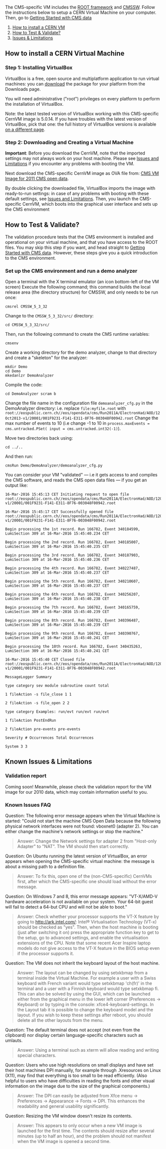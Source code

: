 The CMS-specific VM includes the [ROOT framework](http://root.cern.ch/) and [CMSSW](http://cms-sw.github.io/). Follow the instructions below to setup a CERN Virtual Machine on your computer. Then, go to [Getting Started with CMS data][getstartedcms]

1. [How to install a CERN VM](#vbox)
2. [How to Test & Validate?](#test)
3. [Issues & Limitations](#issue)

## <a name="vbox">How to install a CERN Virtual Machine</a>

### Step 1: Installing VirtualBox

VirtualBox is a free, open source and multiplatform application to run virtual machines: you can [download][installVB] the package for your platform from the Downloads page.

You will need administrative ("root") privileges on every platform to perform the installation of VirtualBox.

Note: the latest tested version of VirtualBox working with this CMS-specific CernVM image is 5.0.14. If you have troubles with the latest version of VirtualBox, pick that one: the full history of VirtualBox versions is available [on a different page][installVB2].


### Step 2: Downloading and Creating a Virtual Machine

**Important**: Before you download the CernVM, note that the imported settings may not always work on your host machine. Please see [Issues and Limitations][issues] if you encounter any problems with booting the VM.

Next download the CMS-specific CernVM image as OVA file from: [CMS VM Image for 2011 CMS open data][cmsvmimage2011].

By double clicking the downloaded file, VirtualBox imports the image with ready-to-run settings: in case of any problems with booting with these default settings, see [Issues and Limitations][issues]. Then, you launch the CMS-specific CernVM, which boots into the graphical user interface and sets up the CMS environment


## <a name="test">How to Test & Validate?</a>

The validation procedure tests that the CMS environment is installed and operational on your virtual machine, and that you have access to the ROOT files. You may skip this step if you want, and head straight to [Getting Started with CMS data][getstartedcms]. However, these steps give you a quick introduction to the CMS environment.

### Set up the CMS environment and run a demo analyzer

Open a terminal with the X terminal emulator (an icon bottom-left of the VM screen)
Execute the following command; this command builds the local release area (the directory structure) for CMSSW, and only needs to be run once:

```
cmsrel CMSSW_5_3_32
```

Change to the ```CMSSW_5_3_32/src/``` directory:

```
cd CMSSW_5_3_32/src/
```

Then, run the following command to create the CMS runtime variables:

```
cmsenv
```

Create a working directory for the demo analyzer, change to that directory and create a "skeleton" for the analyzer:

```
mkdir Demo
cd Demo
mkedanlzr DemoAnalyzer
```

Compile the code:

```
cd DemoAnalyzer scram b
```


Change the file name in the configuration file ```demoanalyzer_cfg.py``` in the DemoAnalyzer directory: i.e. replace ```file:myfile.root``` with ```root://eospublic.cern.ch//eos/opendata/cms/Run2011A/ElectronHad/AOD/12Oct2013-v1/20001/001F9231-F141-E311-8F76-003048F00942.root```
Change the max number of events to 10 (i.e change -1 to 10 in ```process.maxEvents = cms.untracked.PSet( input = cms.untracked.int32(-1)```).

Move two directories back using:

```
cd ../..
```

And then run:

```
cmsRun Demo/DemoAnalyzer/demoanalyzer_cfg.py
```

You can consider your VM "validated" — i.e it gets access to and compiles the CMS software, and reads the CMS open data files — if you get an output like:


```
16-Mar-2016 15:45:13 CET Initiating request to open file root://eospublic.cern.ch//eos/opendata/cms/Run2011A/ElectronHad/AOD/12Oct2013-v1/20001/001F9231-F141-E311-8F76-003048F00942.root

16-Mar-2016 15:45:17 CET Successfully opened file root://eospublic.cern.ch//eos/opendata/cms/Run2011A/ElectronHad/AOD/12Oct2013-v1/20001/001F9231-F141-E311-8F76-003048F00942.root

Begin processing the 1st record. Run 166782, Event 340184599, LumiSection 309 at 16-Mar-2016 15:45:40.234 CET

Begin processing the 2nd record. Run 166782, Event 340185007, LumiSection 309 at 16-Mar-2016 15:45:40.235 CET

Begin processing the 3rd record. Run 166782, Event 340187903, LumiSection 309 at 16-Mar-2016 15:45:40.236 CET

Begin processing the 4th record. Run 166782, Event 340227487, LumiSection 309 at 16-Mar-2016 15:45:40.237 CET

Begin processing the 5th record. Run 166782, Event 340210607, LumiSection 309 at 16-Mar-2016 15:45:40.237 CET

Begin processing the 6th record. Run 166782, Event 340256207, LumiSection 309 at 16-Mar-2016 15:45:40.238 CET

Begin processing the 7th record. Run 166782, Event 340165759, LumiSection 309 at 16-Mar-2016 15:45:40.239 CET

Begin processing the 8th record. Run 166782, Event 340396487, LumiSection 309 at 16-Mar-2016 15:45:40.239 CET

Begin processing the 9th record. Run 166782, Event 340390767, LumiSection 309 at 16-Mar-2016 15:45:40.241 CET

Begin processing the 10th record. Run 166782, Event 340435263, LumiSection 309 at 16-Mar-2016 15:45:40.241 CET

16-Mar-2016 15:45:40 CET Closed file root://eospublic.cern.ch//eos/opendata/cms/Run2011A/ElectronHad/AOD/12Oct2013-v1/20001/001F9231-F141-E311-8F76-003048F00942.root

MessageLogger Summary

type category sev module subroutine count total

1 fileAction -s file_close 1 1

2 fileAction -s file_open 2 2

type category Examples: run/evt run/evt run/evt

1 fileAction PostEndRun

2 fileAction pre-events pre-events

Severity # Occurrences Total Occurrences

System 3 3

```

## <a name="issue">Known Issues & Limitations</a>

### Validation report

Coming soon! Meanwhile, please check the validation report for the VM image for our 2010 data, which may contain information useful to you.

### Known Issues FAQ

Question: The following error message appears when the Virtual Machine is started: "Could not start the machine CMS Open Data because the following physical network interfaces were not found: vboxnet0 (adapter 2). You can either change the machine's network settings or stop the machine."

> Answer: Change the Network settings for adapter 2 from "Host-only Adapter" to "NAT". The VM should then start correctly.

Question: On Ubuntu running the latest version of VirtualBox, an error appears when opening the CMS-specific virtual machine: the message is about a missing path to a definition file.

> Answer: To fix this, open one of the (non-CMS-specific) CernVMs first, after which the CMS-specific one should load without the error message.

Question: On Windows 7 and 8, this error message appears: "VT-X/AMD-V hardware acceleration is not available on your system. Your 64-bit guest will fail to detect a 64-but CPU and will not be able to boot."

> Answer: Check whether your processor supports the VT-X feature by going to http://ark.intel.com/: Intel® Virtualisation Technology (VT-x) should be checked as "yes". Then, when the host machine is booting (just after switching it on) press the appropriate function key to get to the setup, go to advanced settings, and enable the virtualisation extensions of the CPU. Note that some recent Acer Inspire laptop models do not give access to the VT-X feature in the BIOS setup even if the processor supports it.

Question: The VM does not inherit the keyboard layout of the host machine.

> Answer: The layout can be changed by using setxkbmap from a terminal inside the Virtual Machine. For example a user with a Swiss keyboard with French variant would type setxkbmap 'ch(fr)' in the terminal and a user with a Finnish keyboard would type setxkbmap fi. This can also be solved by using the GUI, which can be launched either from the graphical menu in the lower left corner (Preferences → Keyboard) or by typing in the console: xfce4-keyboard-settings. In the Layout tab it is possible to change the keyboard model and the layout. If you wish to keep these settings after reboot, you should delete all the other layouts from the menu.

Question: The default terminal does not accept (not even from the clipboard) nor display certain language-specific characters such as umlauts.

> Answer: Using a terminal such as xterm will allow reading and writing special characters.

Question: Users who use high resolutions on small displays and have set their host machines DPI manually, for example through .Xresources on Linux (X11), may find that everything is too small to be read efficiently. (Also helpful to users who have difficulties in reading the fonts and other visual information on the image due to the size of the graphical components.)

> Answer: The DPI can easily be adjusted from Xfce menu → Preferences → Appearance → Fonts → DPI. This enhances the readability and general usability significantly.

Question: Resizing the VM window doesn't resize its contents.

> Answer: This appears to only occur when a new VM image is launched for the first time. The contents should resize after several minutes (up to half an hour), and the problem should not manifest when the VM image is opened a second time.



[installVB]: <https://www.virtualbox.org/wiki/Downloads>
[installVB2]: <https://www.virtualbox.org/wiki/Download_Old_Builds>
[issues]: </VM/CMS#issues>
[cmsvmimage2011]: </record/252>
[getstartedcms]: </docs/getting-started-with-cms-2011-open-data>

